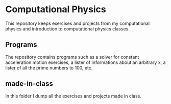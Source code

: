 # Computational Physics

This repository keeps exercises and projects from my computational physics and introduction to computational physics classes.

## Programs

The repository contains programs such as a solver for constant acceleration motion exercises, a lister of informations about an arbitrary x, a lister of all the prime numbers to 100, etc.

## made-in-class

In this folder I dump all the exercises and projects made in class.
